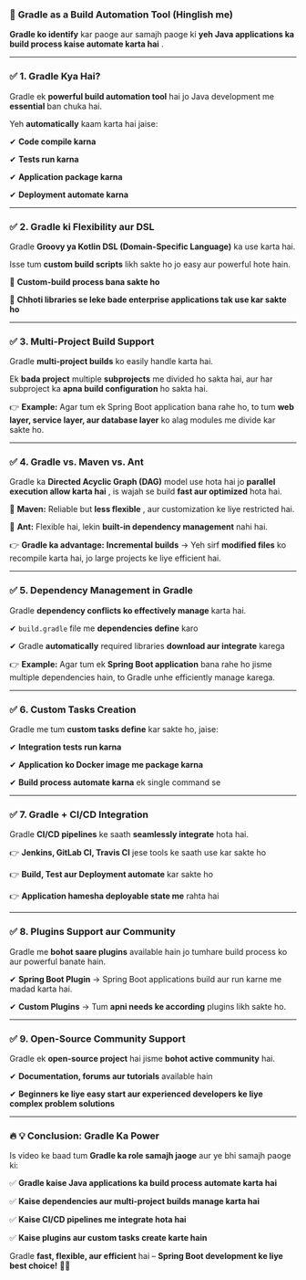 ### 🚀 **Gradle as a Build Automation Tool (Hinglish me)**

**Gradle ko identify** kar paoge aur samajh paoge ki  **yeh Java applications ka build process kaise automate karta hai** .

---

### ✅ **1. Gradle Kya Hai?**

Gradle ek **powerful build automation tool** hai jo Java development me **essential** ban chuka hai.

Yeh **automatically** kaam karta hai jaise:

✔ **Code compile karna**

✔ **Tests run karna**

✔ **Application package karna**

✔ **Deployment automate karna**

---

### ✅ **2. Gradle ki Flexibility aur DSL**

Gradle **Groovy ya Kotlin DSL (Domain-Specific Language)** ka use karta hai.

Isse tum **custom build scripts** likh sakte ho jo easy aur powerful hote hain.

🔹 **Custom-build process bana sakte ho**

🔹 **Chhoti libraries se leke bade enterprise applications tak use kar sakte ho**

---

### ✅ **3. Multi-Project Build Support**

Gradle **multi-project builds** ko easily handle karta hai.

Ek **bada project** multiple **subprojects** me divided ho sakta hai, aur har subproject ka **apna build configuration** ho sakta hai.

👉 **Example:** Agar tum ek Spring Boot application bana rahe ho, to tum **web layer, service layer, aur database layer** ko alag modules me divide kar sakte ho.

---

### ✅ **4. Gradle vs. Maven vs. Ant**

Gradle ka **Directed Acyclic Graph (DAG)** model use hota hai jo  **parallel execution allow karta hai** , is wajah se build **fast aur optimized** hota hai.

🔹 **Maven:** Reliable but  **less flexible** , aur customization ke liye restricted hai.

🔹 **Ant:** Flexible hai, lekin **built-in dependency management** nahi hai.

👉 **Gradle ka advantage:** **Incremental builds** → Yeh sirf **modified files** ko recompile karta hai, jo large projects ke liye efficient hai.

---

### ✅ **5. Dependency Management in Gradle**

Gradle **dependency conflicts ko effectively manage** karta hai.

✔ `build.gradle` file me **dependencies define** karo

✔ Gradle **automatically** required libraries **download aur integrate** karega

👉 **Example:** Agar tum ek **Spring Boot application** bana rahe ho jisme multiple dependencies hain, to Gradle unhe efficiently manage karega.

---

### ✅ **6. Custom Tasks Creation**

Gradle me tum **custom tasks define** kar sakte ho, jaise:

✔ **Integration tests run karna**

✔ **Application ko Docker image me package karna**

✔ **Build process automate karna** ek single command se

---

### ✅ **7. Gradle + CI/CD Integration**

Gradle **CI/CD pipelines** ke saath **seamlessly integrate** hota hai.

👉 **Jenkins, GitLab CI, Travis CI** jese tools ke saath use kar sakte ho

👉 **Build, Test aur Deployment automate** kar sakte ho

👉 **Application hamesha deployable state me** rahta hai

---

### ✅ **8. Plugins Support aur Community**

Gradle me **bohot saare plugins** available hain jo tumhare build process ko aur powerful banate hain.

✔ **Spring Boot Plugin** → Spring Boot applications build aur run karne me madad karta hai.

✔ **Custom Plugins** → Tum **apni needs ke according** plugins likh sakte ho.

---

### ✅ **9. Open-Source Community Support**

Gradle ek **open-source project** hai jisme **bohot active community** hai.

✔ **Documentation, forums aur tutorials** available hain

✔ **Beginners ke liye easy start aur experienced developers ke liye complex problem solutions**

---

### 🔥 **💡 Conclusion: Gradle Ka Power**

Is video ke baad tum **Gradle ka role samajh jaoge** aur ye bhi samajh paoge ki:

✅ **Gradle kaise Java applications ka build process automate karta hai**

✅ **Kaise dependencies aur multi-project builds manage karta hai**

✅ **Kaise CI/CD pipelines me integrate hota hai**

✅ **Kaise plugins aur custom tasks create karte hain**

Gradle **fast, flexible, aur efficient** hai – **Spring Boot development ke liye best choice!** 🚀😎
